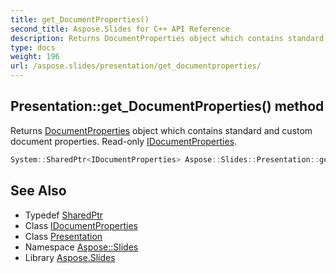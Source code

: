 ```yaml
---
title: get_DocumentProperties()
second_title: Aspose.Slides for C++ API Reference
description: Returns DocumentProperties object which contains standard and custom document properties. Read-only IDocumentProperties.
type: docs
weight: 196
url: /aspose.slides/presentation/get_documentproperties/
---
```

## Presentation::get_DocumentProperties() method


Returns [DocumentProperties](../../documentproperties/) object which contains standard and custom document properties. Read-only [IDocumentProperties](../../idocumentproperties/).

```cpp
System::SharedPtr<IDocumentProperties> Aspose::Slides::Presentation::get_DocumentProperties() override
```

## See Also

* Typedef [SharedPtr](../../../system/sharedptr/)
* Class [IDocumentProperties](../../idocumentproperties/)
* Class [Presentation](../)
* Namespace [Aspose::Slides](../../)
* Library [Aspose.Slides](../../../)